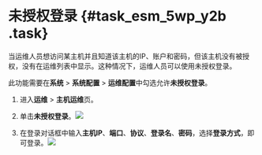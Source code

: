# 未授权登录 {#task_esm_5wp_y2b .task}

当运维人员想访问某主机并且知道该主机的IP、账户和密码，但该主机没有被授权，没有在运维列表中显示。这种情况下，运维人员可以使用未授权登录。

此功能需要在**系统** \> **系统配置** \> **运维配置**中勾选允许**未授权登录**。

1.  进入**运维** \> **主机运维**页。 
2.  单击**未授权登录**。![](http://static-aliyun-doc.oss-cn-hangzhou.aliyuncs.com/assets/img/18830/153691947610563_zh-CN.png)

 
3.  在登录对话框中输入**主机IP**、**端口**、**协议**、**登录名**、**密码**，选择**登录方式**，即可登录。![](http://static-aliyun-doc.oss-cn-hangzhou.aliyuncs.com/assets/img/18830/153691947610564_zh-CN.png)

 

